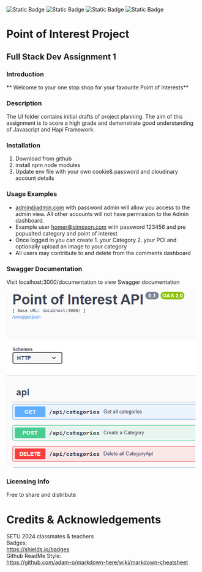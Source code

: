 
![Static Badge](https://img.shields.io/badge/Noemi_Lovei-pink)
![Static Badge](https://img.shields.io/badge/Software_Student-SETU_2024-blue)
![Static Badge](https://img.shields.io/badge/Full_Stack_Assignment_One-2025-red)
![Static Badge](https://img.shields.io/badge/Javascript-yellow)

# Point of Interest Project
## Full Stack Dev Assignment 1

### Introduction
** Welcome to your one stop shop for your favourite Point of Interests**

### Description
The UI folder contains initial drafts of project planning. 
The aim of this assignment is to score a high grade and demonstrate good understanding of Javascript and Hapi Framework.

### Installation
1. Download from github
2. install npm node modules
3. Update env file with your own cookie& password and cloudinary account details

### Usage Examples
* admin@admin.com with password admin will allow you access to the admin view. All other accounts will not have permission to the Admin dashboard.
* Example user homer@simpson.com with password 123456 and pre popualted category and point of interest
* Once logged in you can create 1. your Category 2. your POI and optionally upload an image to your category
* All users may contribute to and delete from the comments dashboard


### Swagger Documentation
Visit localhost:3000/documentation to view Swagger documentation

![Screenshot of Swagger Documenation.](public/images/swagger.png)

### Licensing Info
Free to share and distribute 

# Credits & Acknowledgements 
SETU 2024 classmates & teachers <br> 
Badges:<br> 
https://shields.io/badges <br> 
Github ReadMe Style:<br> 
https://github.com/adam-p/markdown-here/wiki/markdown-cheatsheet <br> 